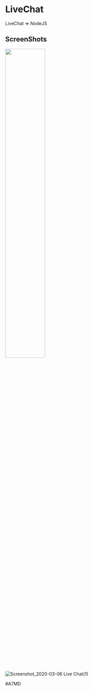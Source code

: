 

# LiveChat
LiveChat  => NodeJS

## ScreenShots

<img src="https://user-images.githubusercontent.com/30100951/76040482-815bd600-5f60-11ea-8502-e0938ce5052b.png" width="50%" />

![Screenshot_2020-03-06 Live Chat(1)](https://user-images.githubusercontent.com/30100951/76040480-80c33f80-5f60-11ea-8849-4134786e6dd2.png)


#A7MD 
